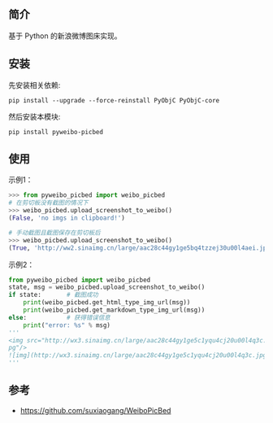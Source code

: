 
## 简介
基于 Python 的新浪微博图床实现。


## 安装
先安装相关依赖:
```
pip install --upgrade --force-reinstall PyObjC PyObjC-core
```
然后安装本模块:

```
pip install pyweibo-picbed
```




## 使用

示例1：
```python
>>> from pyweibo_picbed import weibo_picbed
# 在剪切板没有截图的情况下
>>> weibo_picbed.upload_screenshot_to_weibo()
(False, 'no imgs in clipboard!')

# 手动截图且截图保存在剪切板后
>>> weibo_picbed.upload_screenshot_to_weibo()
(True, 'http://ww2.sinaimg.cn/large/aac28c44gy1ge5bq4tzzej30u00l4aei.jpg')
```

示例2：
```python
from pyweibo_picbed import weibo_picbed
state, msg = weibo_picbed.upload_screenshot_to_weibo()
if state:       # 截图成功
    print(weibo_picbed.get_html_type_img_url(msg))
    print(weibo_picbed.get_markdown_type_img_url(msg))
else:           # 获得错误信息
    print("error: %s" % msg)
'''
<img src="http://wx3.sinaimg.cn/large/aac28c44gy1ge5c1yqu4cj20u00l4q3c.j
pg"/>
![img](http://wx3.sinaimg.cn/large/aac28c44gy1ge5c1yqu4cj20u00l4q3c.jpg)
'''
```




## 参考
- https://github.com/suxiaogang/WeiboPicBed



